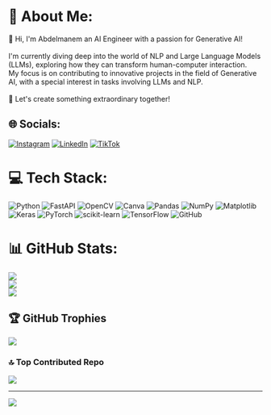 # 💫 About Me:
👋 Hi, I'm Abdelmanem an AI Engineer with a passion for Generative AI! <br><br>I'm currently diving deep into the world of NLP and Large Language Models (LLMs), exploring how they can transform human-computer interaction.<br> My focus is on contributing to innovative projects in the field of Generative AI, with a special interest in tasks involving LLMs and NLP.<br><br>🚀 Let's create something extraordinary together!<br>


## 🌐 Socials:
[![Instagram](https://img.shields.io/badge/Instagram-%23E4405F.svg?logo=Instagram&logoColor=white)](https://instagram.com/mn3em_404) [![LinkedIn](https://img.shields.io/badge/LinkedIn-%230077B5.svg?logo=linkedin&logoColor=white)](https://www.linkedin.com/in/abdelmanem-mohamed-606a1b260/) [![TikTok](https://img.shields.io/badge/TikTok-%23000000.svg?logo=TikTok&logoColor=white)](https://tiktok.com/@mn3em_404) 

# 💻 Tech Stack:
![Python](https://img.shields.io/badge/python-3670A0?style=for-the-badge&logo=python&logoColor=ffdd54) ![FastAPI](https://img.shields.io/badge/FastAPI-005571?style=for-the-badge&logo=fastapi) ![OpenCV](https://img.shields.io/badge/opencv-%23white.svg?style=for-the-badge&logo=opencv&logoColor=white) ![Canva](https://img.shields.io/badge/Canva-%2300C4CC.svg?style=for-the-badge&logo=Canva&logoColor=white) ![Pandas](https://img.shields.io/badge/pandas-%23150458.svg?style=for-the-badge&logo=pandas&logoColor=white) ![NumPy](https://img.shields.io/badge/numpy-%23013243.svg?style=for-the-badge&logo=numpy&logoColor=white) ![Matplotlib](https://img.shields.io/badge/Matplotlib-%23ffffff.svg?style=for-the-badge&logo=Matplotlib&logoColor=black) ![Keras](https://img.shields.io/badge/Keras-%23D00000.svg?style=for-the-badge&logo=Keras&logoColor=white) ![PyTorch](https://img.shields.io/badge/PyTorch-%23EE4C2C.svg?style=for-the-badge&logo=PyTorch&logoColor=white) ![scikit-learn](https://img.shields.io/badge/scikit--learn-%23F7931E.svg?style=for-the-badge&logo=scikit-learn&logoColor=white) ![TensorFlow](https://img.shields.io/badge/TensorFlow-%23FF6F00.svg?style=for-the-badge&logo=TensorFlow&logoColor=white) ![GitHub](https://img.shields.io/badge/github-%23121011.svg?style=for-the-badge&logo=github&logoColor=white)
# 📊 GitHub Stats:
![](https://github-readme-stats.vercel.app/api?username=Abdelmanemm&theme=dark&hide_border=false&include_all_commits=false&count_private=false)<br/>
![](https://github-readme-streak-stats.herokuapp.com/?user=Abdelmanemm&theme=dark&hide_border=false)<br/>
![](https://github-readme-stats.vercel.app/api/top-langs/?username=Abdelmanemm&theme=dark&hide_border=false&include_all_commits=false&count_private=false&layout=compact)

## 🏆 GitHub Trophies
![](https://github-profile-trophy.vercel.app/?username=Abdelmanemm&theme=radical&no-frame=false&no-bg=false&margin-w=4)

### 🔝 Top Contributed Repo
![](https://github-contributor-stats.vercel.app/api?username=Abdelmanemm&limit=5&theme=dark&combine_all_yearly_contributions=true)

---
[![](https://visitcount.itsvg.in/api?id=Abdelmanemm&icon=0&color=0)](https://visitcount.itsvg.in)



  
<!-- Proudly created with GPRM ( https://gprm.itsvg.in ) -->
